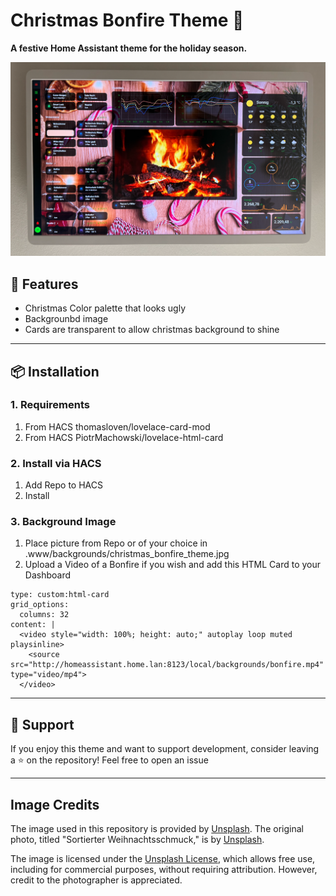 # Christmas Bonfire Theme 🎄  
**A festive Home Assistant theme for the holiday season.**  

![Preview](https://raw.githubusercontent.com/chriopter/christmas-bonfire-theme/main/images/Example%20Picture.png)  

## 🎁 Features
- Christmas Color palette that looks ugly
- Backgrounbd image
- Cards are transparent to allow christmas background to shine

---

## 📦 Installation

### 1. Requirements
1. From HACS thomasloven/lovelace-card-mod
2. From HACS PiotrMachowski/lovelace-html-card

### 2. Install via HACS  
1. Add Repo to HACS
2. Install

### 3. Background Image
1. Place picture from Repo or of your choice in .www/backgrounds/christmas_bonfire_theme.jpg
2. Upload a Video of a Bonfire if you wish and add this HTML Card to your Dashboard
```
type: custom:html-card
grid_options:
  columns: 32
content: |
  <video style="width: 100%; height: auto;" autoplay loop muted playsinline>
    <source src="http://homeassistant.home.lan:8123/local/backgrounds/bonfire.mp4" type="video/mp4">
  </video>
```

---

## 🎅 Support

If you enjoy this theme and want to support development, consider leaving a ⭐ on the repository! Feel free to open an issue

---

## Image Credits

The image used in this repository is provided by [Unsplash](https://unsplash.com). The original photo, titled "Sortierter Weihnachtsschmuck," is by [Unsplash](https://unsplash.com/de/fotos/sortierter-weihnachtsschmuck-7VOyZ0-iO0o).

The image is licensed under the [Unsplash License](https://unsplash.com/license), which allows free use, including for commercial purposes, without requiring attribution. However, credit to the photographer is appreciated.
